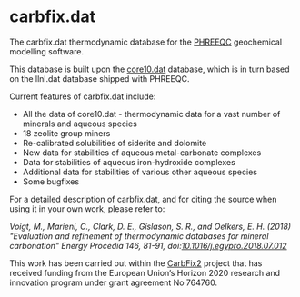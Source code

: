 # carbfix.dat
The carbfix.dat thermodynamic database for the [PHREEQC](https://wwwbrr.cr.usgs.gov/projects/GWC_coupled/phreeqc/) geochemical modelling software.

This database is built upon the [core10.dat](https://github.com/MarcNeveu/IcyDwarf/) database, which is in turn based on the llnl.dat database shipped with PHREEQC.

Current features of carbfix.dat include:
* All the data of core10.dat - thermodynamic data for a vast number of minerals and aqueous species
* 18 zeolite group miners
* Re-calibrated solubilities of siderite and dolomite
* New data for stabilities of aqueous metal-carbonate complexes
* Data for stabilities of aqueous iron-hydroxide complexes
* Additional data for stabilities of various other aqueous species
* Some bugfixes

For a detailed description of carbfix.dat, and for citing the source when using it in your own work, please refer to:

*Voigt, M., Marieni, C., Clark, D. E., Gíslason, S. R., and Oelkers, E. H. (2018) "Evaluation and refinement of thermodynamic databases for mineral carbonation" Energy Procedia 146, 81-91, doi:[10.1016/j.egypro.2018.07.012](https://doi.org/10.1016/j.egypro.2018.07.012)*

This work has been carried out within the [CarbFix2](http://carbfix.com) project that has received funding from the European Union’s Horizon 2020 research and innovation program under grant agreement No 764760.
